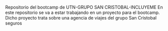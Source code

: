 Repositorio del bootcamp de UTN-GRUPO SAN CRISTOBAL-INCLUYEME En este repositorio se va a estar trabajando en un proyecto para el bootcamp. Dicho proyecto trata sobre una agencia de viajes del grupo San Cristobal seguros

